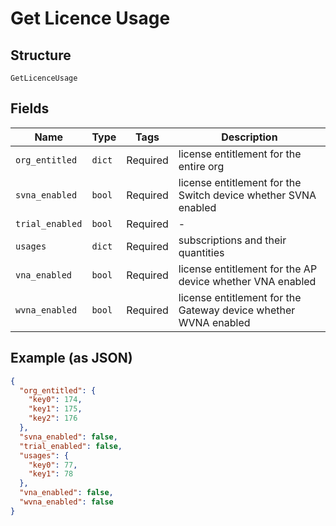 
# Get Licence Usage

## Structure

`GetLicenceUsage`

## Fields

| Name | Type | Tags | Description |
|  --- | --- | --- | --- |
| `org_entitled` | `dict` | Required | license entitlement for the entire org |
| `svna_enabled` | `bool` | Required | license entitlement for the Switch device whether SVNA enabled |
| `trial_enabled` | `bool` | Required | - |
| `usages` | `dict` | Required | subscriptions and their quantities |
| `vna_enabled` | `bool` | Required | license entitlement for the AP device whether VNA enabled |
| `wvna_enabled` | `bool` | Required | license entitlement for the Gateway device whether WVNA enabled |

## Example (as JSON)

```json
{
  "org_entitled": {
    "key0": 174,
    "key1": 175,
    "key2": 176
  },
  "svna_enabled": false,
  "trial_enabled": false,
  "usages": {
    "key0": 77,
    "key1": 78
  },
  "vna_enabled": false,
  "wvna_enabled": false
}
```

